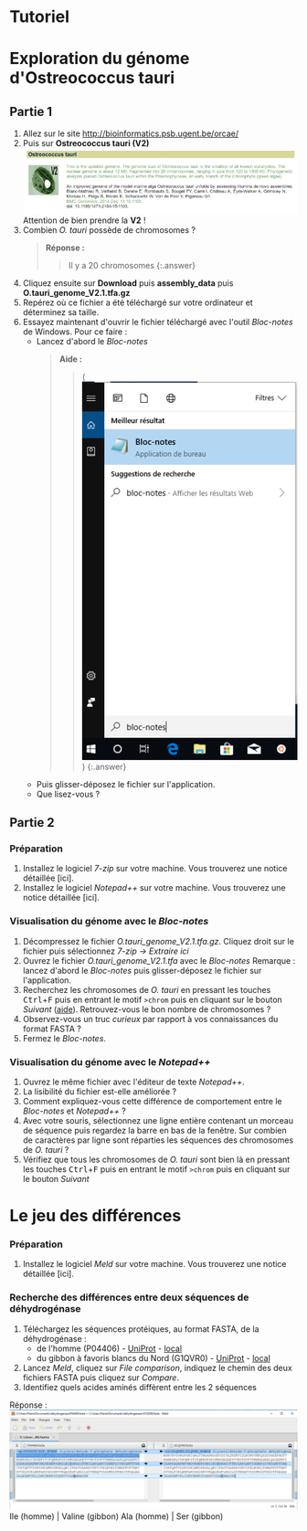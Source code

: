 # Tutoriel

# Exploration du génome d'Ostreococcus tauri

## Partie 1

1. Allez sur le site <http://bioinformatics.psb.ugent.be/orcae/>
1. Puis sur **Ostreococcus tauri (V2)**
    ![](img/tauri_V2.png)
    Attention de bien prendre la **V2** !
1. Combien *O. tauri* possède de chromosomes ?
    > **Réponse :**
    > > Il y a 20 chromosomes
    {:.answer}
1. Cliquez ensuite sur **Download** puis **assembly_data** puis **O.tauri_genome_V2.1.tfa.gz**
1. Repérez où ce fichier a été téléchargé sur votre ordinateur et déterminez sa taille.
1. Essayez maintenant d'ouvrir le fichier téléchargé avec l'outil *Bloc-notes* de Windows. Pour ce faire :
    - Lancez d'abord le *Bloc-notes*
        > **Aide :**
        > > (![](img/bloc-notes.png))
        {:.answer}
    - Puis glisser-déposez le fichier sur l'application.
    - Que lisez-vous ?


## Partie 2

### Préparation

1. Installez le logiciel *7-zip* sur votre machine. Vous trouverez une notice détaillée [ici].
1. Installez le logiciel *Notepad++* sur votre machine. Vous trouverez une notice détaillée [ici].


### Visualisation du génome avec le *Bloc-notes*

1. Décompressez le fichier *O.tauri_genome_V2.1.tfa.gz*. Cliquez droit sur le fichier puis sélectionnez *7-zip -> Extraire ici*
1. Ouvrez le fichier *O.tauri_genome_V2.1.tfa* avec le *Bloc-notes*
    Remarque : lancez d'abord le *Bloc-notes* puis glisser-déposez le fichier sur l'application.
1. Recherchez les chromosomes de *O. tauri* en pressant les touches <kbd>Ctrl</kbd>+<kbd>F</kbd> puis en entrant le motif `>chrom` puis en cliquant sur le bouton *Suivant* ([aide](img/recherche_bloc-notes.png)).
    Retrouvez-vous le bon nombre de chromosomes ?
1. Observez-vous un truc *curieux* par rapport à vos connaissances du format FASTA ?
1. Fermez le *Bloc-notes*.


### Visualisation du génome avec le *Notepad++*

1. Ouvrez le même fichier avec l'éditeur de texte *Notepad++*.
1. La lisibilité du fichier est-elle améliorée ?
1. Comment expliquez-vous cette différence de comportement entre le *Bloc-notes* et *Notepad++* ?
1. Avec votre souris, sélectionnez une ligne entière contenant un morceau de séquence puis regardez la barre en bas de la fenêtre.
    Sur combien de caractères par ligne sont réparties les séquences des chromosomes de *O. tauri* ?
1. Vérifiez que tous les chromosomes de *O. tauri* sont bien là en pressant les touches <kbd>Ctrl</kbd>+<kbd>F</kbd> puis en entrant le motif `>chrom` puis en cliquant sur le bouton *Suivant*


# Le jeu des différences

### Préparation

1. Installez le logiciel *Meld* sur votre machine. Vous trouverez une notice détaillée [ici].

### Recherche des différences entre deux séquences de déhydrogénase

1. Téléchargez les séquences protéiques, au format FASTA, de la déhydrogénase :
    - de l'homme (P04406) - [UniProt](https://www.uniprot.org/uniprot/P04406) - [local](files/P04406.fasta)
    - du gibbon à favoris blancs du Nord (G1QVR0) -  [UniProt](https://www.uniprot.org/uniprot/G1QVR0) - [local](files/G1QVR0.fasta)
1. Lancez *Meld*, cliquez sur *File comparison*, indiquez le chemin des deux fichiers FASTA puis cliquez sur *Compare*.
1. Identifiez quels acides aminés diffèrent entre les 2 séquences

Réponse :
![](img/meld_dehydrogenase.png)
Ile (homme) | Valine (gibbon)
Ala (homme) | Ser (gibbon)
